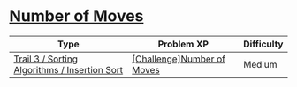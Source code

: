 # [Number of Moves](https://www.codetree.ai/trails/complete/curated-cards/challenge-insertion-sort-count)

|Type|Problem XP|Difficulty|
|---|---|---|
|[Trail 3 / Sorting Algorithms / Insertion Sort](https://www.codetree.ai/trail-info/novice-high/)|[[Challenge]Number of Moves](https://www.codetree.ai/trails/complete/curated-cards/challenge-insertion-sort-count/)|Medium|


